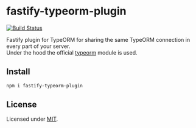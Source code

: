 # fastify-typeorm-plugin

[![Build Status](https://travis-ci.org/inthepocket/fastify-typeorm-plugin.svg?branch=master)](https://travis-ci.org/inthepocket/fastify-typeorm-plugin)

Fastify plugin for TypeORM for sharing the same TypeORM connection in every part of your server.  
Under the hood the official [typeorm](https://www.npmjs.com/package/typeorm) module is used.

## Install

```sh
npm i fastify-typeorm-plugin
```

## License

Licensed under [MIT](./LICENSE).
